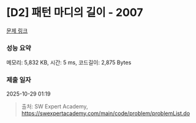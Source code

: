 # [D2] 패턴 마디의 길이 - 2007 

[문제 링크](https://swexpertacademy.com/main/code/problem/problemDetail.do?contestProbId=AV5P1kNKAl8DFAUq) 

### 성능 요약

메모리: 5,832 KB, 시간: 5 ms, 코드길이: 2,875 Bytes

### 제출 일자

2025-10-29 01:19



> 출처: SW Expert Academy, https://swexpertacademy.com/main/code/problem/problemList.do